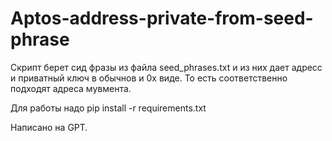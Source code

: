 # Aptos-address-private-from-seed-phrase
Скрипт берет сид фразы из файла seed_phrases.txt и из них дает адресс и приватный ключ в обычнов и 0х виде.
То есть соответственно подходят адреса мувмента.

Для работы надо pip install -r requirements.txt

Написано на GPT.

